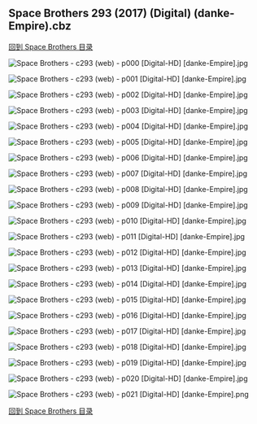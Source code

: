 ## Space Brothers 293 (2017) (Digital) (danke-Empire).cbz


[回到 Space Brothers 目录](https://github.com/alicewish/markdown/blob/master/series/Space-Brothers.md)


![Space Brothers - c293 (web) - p000 [Digital-HD] [danke-Empire].jpg](https://wx1.sinaimg.cn/large/6a9fdecagy1fpkjx8fw8cj21j82cwkdx.jpg)

![Space Brothers - c293 (web) - p001 [Digital-HD] [danke-Empire].jpg](https://wx1.sinaimg.cn/large/6a9fdecagy1fpkjxmmyxlj21kw299npe.jpg)

![Space Brothers - c293 (web) - p002 [Digital-HD] [danke-Empire].jpg](https://wx1.sinaimg.cn/large/6a9fdecagy1fpkjxy4qd3j21kw299u0y.jpg)

![Space Brothers - c293 (web) - p003 [Digital-HD] [danke-Empire].jpg](https://wx1.sinaimg.cn/large/6a9fdecagy1fpkjy6of7cj21kw299e82.jpg)

![Space Brothers - c293 (web) - p004 [Digital-HD] [danke-Empire].jpg](https://wx1.sinaimg.cn/large/6a9fdecagy1fpkjyewrp5j21kw299hdu.jpg)

![Space Brothers - c293 (web) - p005 [Digital-HD] [danke-Empire].jpg](https://wx1.sinaimg.cn/large/6a9fdecagy1fpkjyq3dvtj21kw299e83.jpg)

![Space Brothers - c293 (web) - p006 [Digital-HD] [danke-Empire].jpg](https://wx1.sinaimg.cn/large/6a9fdecagy1fpkjz2bz99j21kw299kjm.jpg)

![Space Brothers - c293 (web) - p007 [Digital-HD] [danke-Empire].jpg](https://wx1.sinaimg.cn/large/6a9fdecagy1fpkjzcnrgnj21kw299x6q.jpg)

![Space Brothers - c293 (web) - p008 [Digital-HD] [danke-Empire].jpg](https://wx1.sinaimg.cn/large/6a9fdecagy1fpkjznkvtwj21kw299x6q.jpg)

![Space Brothers - c293 (web) - p009 [Digital-HD] [danke-Empire].jpg](https://wx1.sinaimg.cn/large/6a9fdecagy1fpkjzzi37gj21kw2997wj.jpg)

![Space Brothers - c293 (web) - p010 [Digital-HD] [danke-Empire].jpg](https://wx1.sinaimg.cn/large/6a9fdecagy1fpkk0d5ca6j21kw2991ky.jpg)

![Space Brothers - c293 (web) - p011 [Digital-HD] [danke-Empire].jpg](https://wx1.sinaimg.cn/large/6a9fdecagy1fpkk0lkk53j21kw299hdt.jpg)

![Space Brothers - c293 (web) - p012 [Digital-HD] [danke-Empire].jpg](https://wx1.sinaimg.cn/large/6a9fdecagy1fpkk0rnjkjj21kw299hdt.jpg)

![Space Brothers - c293 (web) - p013 [Digital-HD] [danke-Empire].jpg](https://wx1.sinaimg.cn/large/6a9fdecagy1fpkk10bh6yj21kw299kjl.jpg)

![Space Brothers - c293 (web) - p014 [Digital-HD] [danke-Empire].jpg](https://wx1.sinaimg.cn/large/6a9fdecagy1fpkk19w1hqj21kw299x6p.jpg)

![Space Brothers - c293 (web) - p015 [Digital-HD] [danke-Empire].jpg](https://wx1.sinaimg.cn/large/6a9fdecagy1fpkk1lbg28j21kw299qv5.jpg)

![Space Brothers - c293 (web) - p016 [Digital-HD] [danke-Empire].jpg](https://wx1.sinaimg.cn/large/6a9fdecagy1fpkk1u4uhyj21kw299hdt.jpg)

![Space Brothers - c293 (web) - p017 [Digital-HD] [danke-Empire].jpg](https://wx1.sinaimg.cn/large/6a9fdecagy1fpkk240v5fj21kw2991ky.jpg)

![Space Brothers - c293 (web) - p018 [Digital-HD] [danke-Empire].jpg](https://wx1.sinaimg.cn/large/6a9fdecagy1fpkk2jg64kj21kw299hdu.jpg)

![Space Brothers - c293 (web) - p019 [Digital-HD] [danke-Empire].jpg](https://wx1.sinaimg.cn/large/6a9fdecagy1fpkk2vlut0j21kw299u0y.jpg)

![Space Brothers - c293 (web) - p020 [Digital-HD] [danke-Empire].jpg](https://wx1.sinaimg.cn/large/6a9fdecagy1fpkk32hf5vj21kw299b29.jpg)

![Space Brothers - c293 (web) - p021 [Digital-HD] [danke-Empire].png](https://wx1.sinaimg.cn/large/6a9fdecagy1fp30nr7rlqj21kw2990or.jpg)

[回到 Space Brothers 目录](https://github.com/alicewish/markdown/blob/master/series/Space-Brothers.md)


